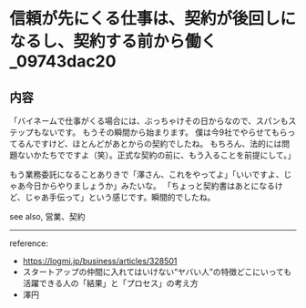 # 信頼が先にくる仕事は、契約が後回しになるし、契約する前から働く_09743dac20

## 内容
「バイネームで仕事がくる場合には、ぶっちゃけその日からなので、スパンもステップもないです。
もうその瞬間から始まります。
僕は今9社でやらせてもらってるんですけど、ほとんどがあとからの契約でしたね。
もちろん、法的には問題ないかたちでですよ（笑）。正式な契約の前に、もう入ることを前提にして。」

もう業務委託になることありきで「澤さん、これをやってよ」「いいですよ、じゃあ今日からやりましょうか」みたいな。
「ちょっと契約書はあとになるけど、じゃあ手伝って」という感じです。瞬間的でしたね。

see also, 営業、契約

---
reference:
- https://logmi.jp/business/articles/328501
- スタートアップの仲間に入れてはいけない“ヤバい人”の特徴どこにいっても活躍できる人の「結果」と「プロセス」の考え方
- 澤円




